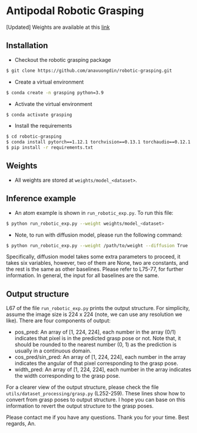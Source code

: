 # Antipodal Robotic Grasping

[Updated] Weights are available at this [link](https://drive.google.com/file/d/15WDMUKaQ2tUJgiXAqij47NwcxQZ4c801/view?usp=sharing)

## Installation
- Checkout the robotic grasping package
```bash
$ git clone https://github.com/anavuongdin/robotic-grasping.git
```

- Create a virtual environment
```bash
$ conda create -n grasping python=3.9
```

- Activate the virtual environment
```bash
$ conda activate grasping
```

- Install the requirements
```bash
$ cd robotic-grasping
$ conda install pytorch==1.12.1 torchvision==0.13.1 torchaudio==0.12.1 cudatoolkit=11.3 -c pytorch
$ pip install -r requirements.txt
```

## Weights
- All weights are stored at `weights/model_<dataset>`.

## Inference example
- An atom example is shown in `run_robotic_exp.py`. To run this file:

```bash
$ python run_robotic_exp.py --weight weights/model_<dataset>
```

- Note, to run with diffusion model, please run the following command:

```bash
$ python run_robotic_exp.py --weight /path/to/weight --diffusion True
```
Specifically, diffusion model takes some extra parameters to proceed, it takes six variables, however, two of them are None, two are constants, and the rest is the same as other baselines. Please refer to L75-77, for further information. In general, the input for all baselines are the same.

## Output structure

L67 of the file `run_robotic_exp.py` prints the output structure. For simplicity, assume the image size is 224 x 224 (note, we can use any resolution we like). There are four components of output:
- pos_pred: An array of [1, 224, 224], each number in the array (0/1) indicates that pixel is in the predicted grasp pose or not. Note that, it should be rounded to the nearest number (0, 1) as the prediction is usually in a continuous domain.
- cos_pred/sin_pred: An array of [1, 224, 224], each number in the array indicates the angular of that pixel corresponding to the grasp pose.
- width_pred: An array of [1, 224, 224], each number in the array indicates the width corresponding to the grasp pose.

For a clearer view of the output structure, please check the file `utils/dataset_processing/grasp.py` (L252-259). These lines show how to convert from grasp poses to output structure. I hope you can base on this information to revert the output structure to the grasp poses.

Please contact me if you have any questions. Thank you for your time. Best regards, An.
